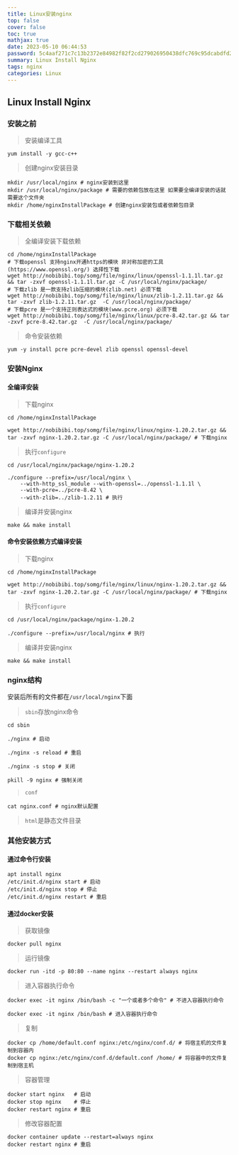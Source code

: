 ```yaml
---
title: Linux安装nginx
top: false
cover: false
toc: true
mathjax: true
date: 2023-05-10 06:44:53
password: 5c4aaf271c7c13b2372e84982f82f2cd279026950438dfc769c95dcabdfd2a87
summary: Linux Install Nginx
tags: nginx
categories: Linux
---
```

## Linux Install Nginx

### 安装之前

> 安装编译工具

```shell
yum install -y gcc-c++
```

> 创建nginx安装目录

```shell
mkdir /usr/local/nginx # nginx安装到这里
mkdir /usr/local/nginx/package # 需要的依赖包放在这里 如果要全编译安装的话就需要这个文件夹
mkdir /home/nginxInstallPackage # 创建nginx安装包或者依赖包目录
```
### 下载相关依赖
> 全编译安装下载依赖
```shell
cd /home/nginxInstallPackage
# 下载openssl 支持nginx开通https的模块 非对称加密的工具(https://www.openssl.org/) 选择性下载
wget http://nobibibi.top/somg/file/nginx/linux/openssl-1.1.1l.tar.gz && tar -zxvf openssl-1.1.1l.tar.gz -C /usr/local/nginx/package/
# 下载zlib 是一款支持zlib压缩的模块(zlib.net) 必须下载
wget http://nobibibi.top/somg/file/nginx/linux/zlib-1.2.11.tar.gz && tar -zxvf zlib-1.2.11.tar.gz  -C /usr/local/nginx/package/
# 下载pcre 是一个支持正则表达式的模块(www.pcre.org) 必须下载
wget http://nobibibi.top/somg/file/nginx/linux/pcre-8.42.tar.gz && tar -zxvf pcre-8.42.tar.gz  -C /usr/local/nginx/package/
```
> 命令安装依赖
```shell
yum -y install pcre pcre-devel zlib openssl openssl-devel
```

### 安装Nginx

#### 全编译安装

> 下载nginx

```shell
cd /home/nginxInstallPackage

wget http://nobibibi.top/somg/file/nginx/linux/nginx-1.20.2.tar.gz && tar -zxvf nginx-1.20.2.tar.gz -C /usr/local/nginx/package/ # 下载nginx
```

> 执行`configure`

```shell
cd /usr/local/nginx/package/nginx-1.20.2

./configure --prefix=/usr/local/nginx \
	--with-http_ssl_module --with-openssl=../openssl-1.1.1l \
    --with-pcre=../pcre-8.42 \
    --with-zlib=../zlib-1.2.11 # 执行
```

> 编译并安装nginx

```shell
make && make install
```

#### 命令安装依赖方式编译安装
> 下载nginx

```shell
cd /home/nginxInstallPackage

wget http://nobibibi.top/somg/file/nginx/linux/nginx-1.20.2.tar.gz && tar -zxvf nginx-1.20.2.tar.gz -C /usr/local/nginx/package/ # 下载nginx
```

> 执行`configure`

```shell
cd /usr/local/nginx/package/nginx-1.20.2

./configure --prefix=/usr/local/nginx # 执行
```

> 编译并安装nginx

```shell
make && make install
```

### nginx结构
安装后所有的文件都在`/usr/local/nginx`下面

> `sbin`存放nginx命令

```shell
cd sbin

./nginx # 启动 

./nginx -s reload # 重启

./nginx -s stop # 关闭 

pkill -9 nginx # 强制关闭
```

> `conf`

```shell
cat nginx.conf # nginx默认配置
```

> `html`是静态文件目录


### 其他安装方式

#### 通过命令行安装
```shell
apt install nginx 
/etc/init.d/nginx start # 启动 
/etc/init.d/nginx stop # 停止 
/etc/init.d/nginx restart # 重启
```

#### 通过docker安装

> 获取镜像

```shelll
docker pull nginx
```

> 运行镜像

```shell
docker run -itd -p 80:80 --name nginx --restart always nginx
```

> 进入容器执行命令

```shell
docker exec -it nginx /bin/bash -c "一个或者多个命令" # 不进入容器执行命令

docker exec -it nginx /bin/bash # 进入容器执行命令
```

> 复制

```shell
docker cp /home/default.conf nginx:/etc/nginx/conf.d/ # 将宿主机的文件复制到容器内
docker cp nginx:/etc/nginx/conf.d/default.conf /home/ # 将容器中的文件复制到宿主机
```

> 容器管理

```
docker start nginx   # 启动
docker stop nginx	 # 停止
docker restart nginx # 重启
```

> 修改容器配置

```shell
docker container update --restart=always nginx
docker restart nginx # 重启
```
